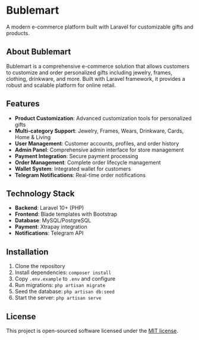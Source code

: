 # Bublemart

A modern e-commerce platform built with Laravel for customizable gifts and products.

## About Bublemart

Bublemart is a comprehensive e-commerce solution that allows customers to customize and order personalized gifts including jewelry, frames, clothing, drinkware, and more. Built with Laravel framework, it provides a robust and scalable platform for online retail.

## Features

- **Product Customization**: Advanced customization tools for personalized gifts
- **Multi-category Support**: Jewelry, Frames, Wears, Drinkware, Cards, Home & Living
- **User Management**: Customer accounts, profiles, and order history
- **Admin Panel**: Comprehensive admin interface for store management
- **Payment Integration**: Secure payment processing
- **Order Management**: Complete order lifecycle management
- **Wallet System**: Integrated wallet for customers
- **Telegram Notifications**: Real-time order notifications

## Technology Stack

- **Backend**: Laravel 10+ (PHP)
- **Frontend**: Blade templates with Bootstrap
- **Database**: MySQL/PostgreSQL
- **Payment**: Xtrapay integration
- **Notifications**: Telegram API

## Installation

1. Clone the repository
2. Install dependencies: `composer install`
3. Copy `.env.example` to `.env` and configure
4. Run migrations: `php artisan migrate`
5. Seed the database: `php artisan db:seed`
6. Start the server: `php artisan serve`

## License

This project is open-sourced software licensed under the [MIT license](https://opensource.org/licenses/MIT).
